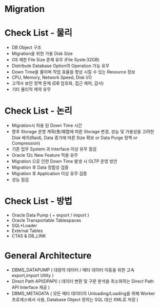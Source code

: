 # Migration

# Check List - 물리
- DB Object 구조
- Migration을 위한 가용 Disk Size
- OS 제한 File Size 존재 유무 (File Syste:32GB)
- Distribute Database Option의 Operation 가능 유무
- Down Time을 줄이며 작업 효율을 향상 시킬 수 있는 Resource 정보
- CPU, Memory, Network Speed, Disk I/O
- 고객사 보안 정책 문제 (DB 암호화, 접근 제어, 감사)
- 기타 물리적 제약 유무

# Check List - 논리
- Migration시 허용 된 Down Time 시간
- 향후 Storage 운영 계획(통/폐합에 따른 Storage 변경, 성능 및 가용성을 고려한 Disk 배치(Raid), Data 증가에 따른 Size 확보 or Data Purge 정책 or Compression)
- 기존 업무 System 과 Interface 이상 유무 점검
- Oracle 12c New Feature 적용 유무
- Migration 으로 인한 Down Time 발생 시 OLTP 운영 방안
- Migration 후 Data 정합성 검증
- Migration 후 Application 이상 유무 검증
- 성능 점검

# Check List - 방법
- Oracle Data Pump ( + export / import )
- Oracle Transportable Tablespaces
- SQL*Loader
- External Tables
- CTAS & DB_LINK

# General Architecture
- DBMS_DATAPUMP ( 대량의 데이터 / 메타 데이터 이동을 위한 고속 export,import Utilty )
- Direct Path API(DPAPI) ( 데이터 변환 및 구문 분석을 최소화하는 Direct Path API Interface 제공 )
- DBMS_METADATA ( 모든 메타 데이터의 Unloading/Loading을 위해 Worker 프로세스에서 사용, Database Object 정의는 SQL 대신 XML로 저장 )
